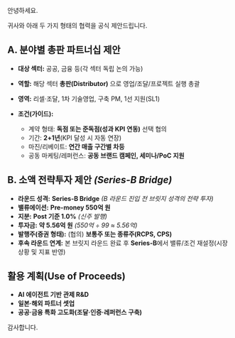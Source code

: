 안녕하세요.

귀사와 아래 두 가지 형태의 협력을 공식 제안드립니다.

## A. 분야별 총판 파트너십 제안

* **대상 섹터:** 공공, 금융 등(각 섹터 독립 논의 가능)
* **역할:** 해당 섹터 **총판(Distributor)** 으로 영업/조달/프로젝트 실행 총괄
* **영역:** 리셀·조달, 1차 기술영업, 구축 PM, 1선 지원(SL1)
* **조건(가이드):**

  * 계약 형태: **독점 또는 준독점(성과 KPI 연동)** 선택 협의
  * 기간: **2+1년**(KPI 달성 시 자동 연장)
  * 마진/리베이트: **연간 매출 구간별 차등**
  * 공동 마케팅/레퍼런스: **공동 브랜드 캠페인, 세미나/PoC 지원**

## B. 소액 전략투자 제안 *(Series-B Bridge)*

* **라운드 성격:** **Series-B Bridge** *(B 라운드 진입 전 브릿지 성격의 전략 투자)*
* **밸류에이션:** **Pre-money 550억 원**
* **지분:** **Post 기준 1.0%** *(신주 발행)*
* **투자금:** **약 5.56억 원** *(550억 ÷ 99 ≈ 5.56억)*
* **발행주(증권 형태):** (협의) **보통주 또는 종류주(RCPS, CPS)**
* **후속 라운드 연계:** 본 브릿지 라운드 완료 후 **Series-B**에서 밸류/조건 재설정(시장 상황 및 지표 반영)

## 활용 계획(Use of Proceeds)

* **AI 에이전트 기반 관제 R&D**
* **일본·해외 파트너 셋업**
* **공공·금융 특화 고도화(조달·인증·레퍼런스 구축)**

감사합니다.
